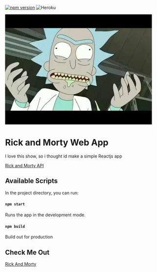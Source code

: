 [![npm version](https://badge.fury.io/js/npm.svg)](https://badge.fury.io/js/npm)
![Heroku](https://brand.heroku.com/static/media/heroku-logotype-spacing-vertical.dc54b577.svg)

![Sauce](sauce.jpg)

# Rick and Morty Web App

I love this show, so i thought id make a simple Reactjs app

[Rick and Morty API](https://rickandmortyapi.com/)

## Available Scripts

In the project directory, you can run:

#### `npm start`

Runs the app in the development mode.

#### `npm build`

Build out for production

## Check Me Out

[Rick And Morty](https://rickandmorty2019.herokuapp.com/)

